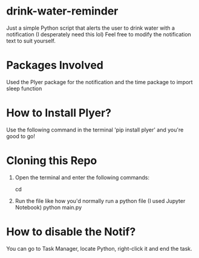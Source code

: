 # drink-water-reminder
Just a simple Python script that alerts the user to drink water with a notification (I desperately need this lol)
Feel free to modify the notification text to suit yourself.

# Packages Involved

Used the Plyer package for the notification and the time package to import sleep function

# How to Install Plyer?

Use the following command in the terminal 'pip install plyer' and you're good to go!

# Cloning this Repo
 1) Open the terminal and enter the following commands:

    cd

2) Run the file like how you'd normally run a python file (I used Jupyter Notebook)
    python main.py

# How to disable the Notif?
  You can go to Task Manager, locate Python, right-click it and end the task.
